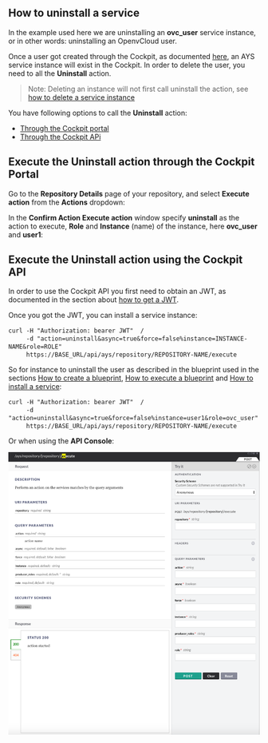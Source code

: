 ## How to uninstall a service

In the example used here we are uninstalling an **ovc_user** service instance, or in other words: uninstalling an OpenvCloud user.

Once a user got created through the Cockpit, as documented [here](../Add_user/Add_user.md), an AYS service instance will exist in the Cockpit. In order to delete the user, you need to all the **Uninstall** action.

> Note: Deleting an instance will not first call uninstall the action, see [how to delete a service instance](../Delete_service/Delete_service.md)

You have following options to call the **Uninstall** action:

- [Through the Cockpit portal](#portal)
- [Through the Cockpit APi](#api)

<a id="portal"></a>
## Execute the Uninstall action through the Cockpit Portal

Go to the **Repository Details** page of your repository, and select **Execute action** from the **Actions** dropdown:

[](!execute-action.png)

In the **Confirm Action Execute action** window specify **uninstall** as the action to execute, **Role** and **Instance** (name) of the instance, here **ovc_user** and **user1**:

[](!confirm-execute-action.png)


<a id="api"></a>
## Execute the Uninstall action using the Cockpit API

In order to use the Cockpit API you first need to obtain an JWT, as documented in the section about [how to get a JWT](../Get_JWT/Get_JWT.md).

Once you got the JWT, you can install a service instance:

```
curl -H "Authorization: bearer JWT"  /
     -d "action=uninstall&async=true&force=false%instance=INSTANCE-NAME&role=ROLE"
     https://BASE_URL/api/ays/repository/REPOSITORY-NAME/execute
```

So for instance to uninstall the user as described in the blueprint used in the sections [How to create a blueprint](../Create_blueprint/Create_blueprint.md), [How to execute a blueprint](../Execute_blueprint/Execute_blueprint.md) and [How to install a service](../Install_service/Install_service.md):

```
curl -H "Authorization: bearer JWT"  /
     -d "action=uninstall&async=true&force=false%instance=user1&role=ovc_user"
     https://BASE_URL/api/ays/repository/REPOSITORY-NAME/execute
```

Or when using the **API Console**:

![](execute-action-API.png)
